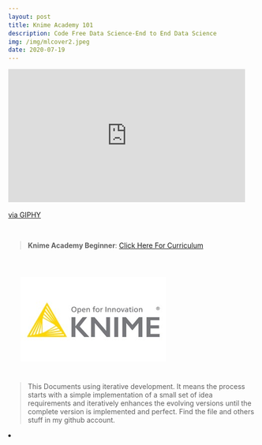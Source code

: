 ```yaml
---
layout: post
title: Knime Academy 101
description: Code Free Data Science-End to End Data Science
img: /img/mlcover2.jpeg
date: 2020-07-19
---
```



<iframe src="https://giphy.com/embed/521ZSoqh4HByvyF6MS" width="480" height="270" frameBorder="0" class="giphy-embed" allowFullScreen></iframe><p><a href="https://giphy.com/gifs/animation-cartoon-robot-521ZSoqh4HByvyF6MS">via GIPHY</a></p>
<Br>


> **Knime Academy Beginner**: <a href="https://itsmecevi.github.io/knime-academy-101/">Click Here For Curriculum</a>



<Br>
  
<img class="col one right" src="/img/knime1.jpg" style="padding:25px">

<Br>

> This Documents using iterative development. It means the process starts with a simple implementation of a small set of idea requirements and iteratively enhances the evolving versions until the complete version is implemented and perfect.
> Find the file and others stuff in my github account.


<li>
<a id="icon" href="https://github.com/itsmecevi" target="_blank"><i class="fa fa-github fa-fw fa-2x"></i></a>
</li>
